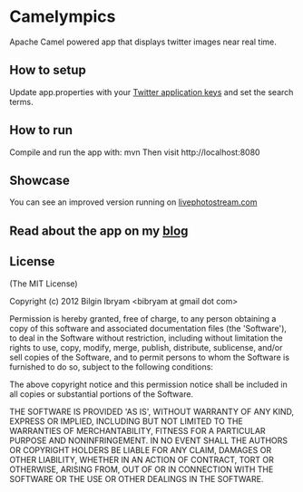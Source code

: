 # Camelympics

Apache Camel powered app that displays twitter images near real time.

## How to setup
Update app.properties with your [Twitter application keys](https://dev.twitter.com/apps/new) and set the search terms.

## How to run
Compile and run the app with: mvn
Then visit http://localhost:8080

## Showcase

You can see an improved version running on [livephotostream.com](http://livephotostream.com)

## Read about the app on my [blog](http://www.ofbizian.com/2012/08/olympics-image-loader-powered-by-camel.html)

## License

(The MIT License)

Copyright (c) 2012 Bilgin Ibryam &lt;bibryam at gmail dot com&gt;

Permission is hereby granted, free of charge, to any person obtaining
a copy of this software and associated documentation files (the
'Software'), to deal in the Software without restriction, including
without limitation the rights to use, copy, modify, merge, publish,
distribute, sublicense, and/or sell copies of the Software, and to
permit persons to whom the Software is furnished to do so, subject to
the following conditions:

The above copyright notice and this permission notice shall be
included in all copies or substantial portions of the Software.

THE SOFTWARE IS PROVIDED 'AS IS', WITHOUT WARRANTY OF ANY KIND,
EXPRESS OR IMPLIED, INCLUDING BUT NOT LIMITED TO THE WARRANTIES OF
MERCHANTABILITY, FITNESS FOR A PARTICULAR PURPOSE AND NONINFRINGEMENT.
IN NO EVENT SHALL THE AUTHORS OR COPYRIGHT HOLDERS BE LIABLE FOR ANY
CLAIM, DAMAGES OR OTHER LIABILITY, WHETHER IN AN ACTION OF CONTRACT,
TORT OR OTHERWISE, ARISING FROM, OUT OF OR IN CONNECTION WITH THE
SOFTWARE OR THE USE OR OTHER DEALINGS IN THE SOFTWARE.
